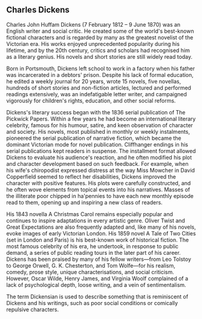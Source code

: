 <var data-essay
    title="Charles Dickens"
    data-banner="/images/Viking_Bay_Broadstairs.jpg"
    data-layout="vtl"></var>
<var title="Charles Dickens" data-qid="Q5686"></var>
<var title="The Pickwick Papers" data-qid="Q460583"></var>
<var title="Portsmouth" data-qid="Q72259" data-prefer-geojson="true"></var>

## Charles Dickens

Charles John Huffam Dickens (7 February 1812 – 9 June 1870) was an English writer and social critic. He created some of the world's best-known fictional characters and is regarded by many as the greatest novelist of the Victorian era. His works enjoyed unprecedented popularity during his lifetime, and by the 20th century, critics and scholars had recognised him as a literary genius. His novels and short stories are still widely read today.
<var data-primary="image"></var>
<var data-image data-url="https://upload.wikimedia.org/wikipedia/commons/a/aa/Dickens_Gurney_head.jpg"></var>

Born in Portsmouth, Dickens left school to work in a factory when his father was incarcerated in a debtors' prison. Despite his lack of formal education, he edited a weekly journal for 20 years, wrote 15 novels, five novellas, hundreds of short stories and non-fiction articles, lectured and performed readings extensively, was an indefatigable letter writer, and campaigned vigorously for children's rights, education, and other social reforms.
<var data-map data-basemap="Esri_WorldPhysical" center="Q72259" zoom="7"></var>

Dickens's literary success began with the 1836 serial publication of The Pickwick Papers. Within a few years he had become an international literary celebrity, famous for his humour, satire, and keen observation of character and society. His novels, most published in monthly or weekly instalments, pioneered the serial publication of narrative fiction, which became the dominant Victorian mode for novel publication. Cliffhanger endings in his serial publications kept readers in suspense.  The installment format allowed Dickens to evaluate his audience's reaction, and he often modified his plot and character development based on such feedback. For example, when his wife's chiropodist expressed distress at the way Miss Mowcher in David Copperfield seemed to reflect her disabilities, Dickens improved the character with positive features.  His plots were carefully constructed, and he often wove elements from topical events into his narratives.  Masses of the illiterate poor chipped in ha'pennies to have each new monthly episode read to them, opening up and inspiring a new class of readers.
<var data-primary="image"></var>
<var data-image data-url="/images/HassamHIGHRES.jpg"></var>

His 1843 novella A Christmas Carol remains especially popular and continues to inspire adaptations in every artistic genre. Oliver Twist and Great Expectations are also frequently adapted and, like many of his novels, evoke images of early Victorian London. His 1859 novel A Tale of Two Cities (set in London and Paris) is his best-known work of historical fiction. The most famous celebrity of his era, he undertook, in response to public demand, a series of public reading tours in the later part of his career.  Dickens has been praised by many of his fellow writers—from Leo Tolstoy to George Orwell, G. K. Chesterton, and Tom Wolfe—for his realism, comedy, prose style, unique characterisations, and social criticism. However, Oscar Wilde, Henry James, and Virginia Woolf complained of a lack of psychological depth, loose writing, and a vein of sentimentalism.

The term Dickensian is used to describe something that is reminiscent of Dickens and his writings, such as poor social conditions or comically repulsive characters.